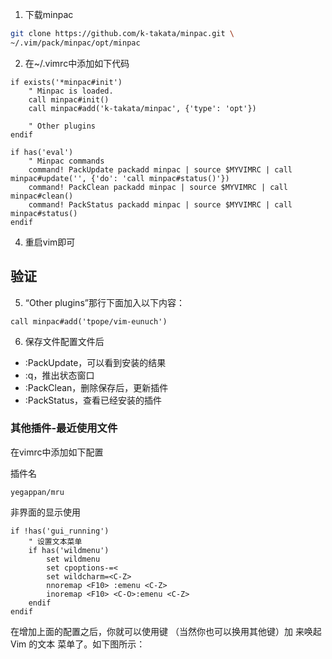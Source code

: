 1. 下载minpac

```bash
git clone https://github.com/k-takata/minpac.git \
~/.vim/pack/minpac/opt/minpac
```

2.  在~/.vimrc中添加如下代码

```vimrc
if exists('*minpac#init')
    " Minpac is loaded.
    call minpac#init()
    call minpac#add('k-takata/minpac', {'type': 'opt'})

    " Other plugins
endif

if has('eval')
    " Minpac commands
    command! PackUpdate packadd minpac | source $MYVIMRC | call minpac#update('', {'do': 'call minpac#status()'})
    command! PackClean packadd minpac | source $MYVIMRC | call minpac#clean()
    command! PackStatus packadd minpac | source $MYVIMRC | call minpac#status()
endif
```

4. 重启vim即可

## 验证

5. “Other plugins”那⾏下⾯加⼊以下内容：

```vimrc
call minpac#add('tpope/vim-eunuch')
```

6. 保存⽂件配置文件后
  - :PackUpdate，可以看到安装的结果
  - :q，推出状态窗口
  - :PackClean，删除保存后，更新插件
  - :PackStatus，查看已经安装的插件

### 其他插件-最近使用文件

在vimrc中添加如下配置


插件名

```vimrc
yegappan/mru
```

非界面的显示使用
```vimrc
if !has('gui_running')
    " 设置⽂本菜单
    if has('wildmenu')
        set wildmenu
        set cpoptions-=<
        set wildcharm=<C-Z>
        nnoremap <F10> :emenu <C-Z>
        inoremap <F10> <C-O>:emenu <C-Z>
    endif
endif
```

在增加上⾯的配置之后，你就可以使⽤键 <F10>（当然你也可以换⽤其他键）加 <Tab> 来唤起 Vim 的⽂本
菜单了。如下图所⽰：
